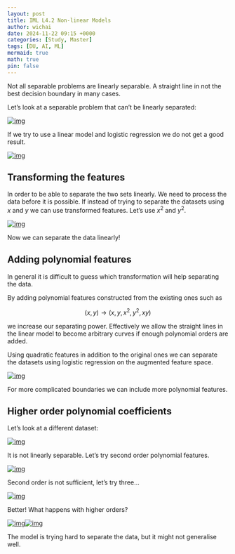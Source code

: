 ```yaml
---
layout: post
title: IML L4.2 Non-linear Models
author: wichai
date: 2024-11-22 09:15 +0000 
categories: [Study, Master]
tags: [DU, AI, ML]
mermaid: true
math: true
pin: false
---
```




Not all separable problems are linearly separable. A straight line in not the best decision boundary in many cases.

Let’s look at a separable problem that can’t be linearly separated:

[![img](https://miscada-ml-2324.notes.dmaitre.phyip3.dur.ac.uk/assets/lecture-4-non-linear/non-linear_files/circle.png)](https://miscada-ml-2324.notes.dmaitre.phyip3.dur.ac.uk/assets/lecture-4-non-linear/non-linear_files/circle.png)

If we try to use a linear model and logistic regression we do not get a good result.

[![img](https://miscada-ml-2324.notes.dmaitre.phyip3.dur.ac.uk/assets/lecture-4-non-linear/non-linear_files/circle_linear.png)](https://miscada-ml-2324.notes.dmaitre.phyip3.dur.ac.uk/assets/lecture-4-non-linear/non-linear_files/circle_linear.png)

## Transforming the features

In order to be able to separate the two sets linearly. We need to process the data before it is possible. If instead of trying to separate the datasets using $x$ and $y$ we can use transformed features. Let’s use $x^2$ and $y^2$.

[![img](https://miscada-ml-2324.notes.dmaitre.phyip3.dur.ac.uk/assets/lecture-4-non-linear/non-linear_files/circle_square.png)](https://miscada-ml-2324.notes.dmaitre.phyip3.dur.ac.uk/assets/lecture-4-non-linear/non-linear_files/circle_square.png)

Now we can separate the data linearly!

## Adding polynomial features

In general it is difficult to guess which transformation will help separating the data.

By adding polynomial features constructed from the existing ones such as



$$
(x,y)→(x,y,x^2,y^2,xy)
$$


we increase our separating power. Effectively we allow the straight lines in the linear model to become arbitrary curves if enough polynomial orders are added.

Using quadratic features in addition to the original ones we can separate the datasets using logistic regression on the augmented feature space.

[![img](https://miscada-ml-2324.notes.dmaitre.phyip3.dur.ac.uk/assets/lecture-4-non-linear/non-linear_files/circle_solved.png)](https://miscada-ml-2324.notes.dmaitre.phyip3.dur.ac.uk/assets/lecture-4-non-linear/non-linear_files/circle_solved.png)

For more complicated boundaries we can include more polynomial features.

## Higher order polynomial coefficients

Let’s look at a different dataset:

[![img](https://miscada-ml-2324.notes.dmaitre.phyip3.dur.ac.uk/assets/lecture-4-non-linear/non-linear_files/moons.png)](https://miscada-ml-2324.notes.dmaitre.phyip3.dur.ac.uk/assets/lecture-4-non-linear/non-linear_files/moons.png)

It is not linearly separable. Let’s try second order polynomial features.

[![img](https://miscada-ml-2324.notes.dmaitre.phyip3.dur.ac.uk/assets/lecture-4-non-linear/non-linear_files/moons_2.png)](https://miscada-ml-2324.notes.dmaitre.phyip3.dur.ac.uk/assets/lecture-4-non-linear/non-linear_files/moons_2.png)

Second order is not sufficient, let’s try three…

[![img](https://miscada-ml-2324.notes.dmaitre.phyip3.dur.ac.uk/assets/lecture-4-non-linear/non-linear_files/moons_3.png)](https://miscada-ml-2324.notes.dmaitre.phyip3.dur.ac.uk/assets/lecture-4-non-linear/non-linear_files/moons_3.png)

Better! What happens with higher orders?

[![img](https://miscada-ml-2324.notes.dmaitre.phyip3.dur.ac.uk/assets/lecture-4-non-linear/non-linear_files/moons_4.png)](https://miscada-ml-2324.notes.dmaitre.phyip3.dur.ac.uk/assets/lecture-4-non-linear/non-linear_files/moons_4.png)[![img](https://miscada-ml-2324.notes.dmaitre.phyip3.dur.ac.uk/assets/lecture-4-non-linear/non-linear_files/moons_5.png)](https://miscada-ml-2324.notes.dmaitre.phyip3.dur.ac.uk/assets/lecture-4-non-linear/non-linear_files/moons_5.png)

The model is trying hard to separate the data, but it might not generalise well.